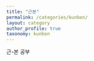 ```yaml
---
title: "근본"
permalink: /categories/kunbon/
layout: category
author_profile: true
taxonomy: kunbon
---
```


근-본 공부